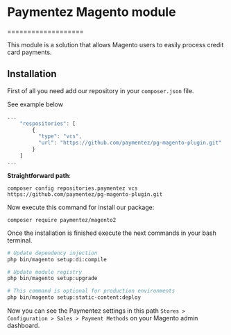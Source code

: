 # Paymentez Magento module
===================

This module is a solution that allows Magento users to easily process credit card payments.

## Installation

First of all you need add our repository in your `composer.json` file.

See example below


```js
...
	"respositories": [
		{
          "type": "vcs",
          "url": "https://github.com/paymentez/pg-magento-plugin.git"
        }
	]
...
```

**Straightforward path**:

`composer config repositories.paymentez vcs https://github.com/paymentez/pg-magento-plugin.git`

Now execute this command for install our package:

`composer require paymentez/magento2`

Once the installation is finished execute the next commands in your bash terminal.

```bash
# Update dependency injection
php bin/magento setup:di:compile

# Update module registry
php bin/magento setup:upgrade

# This command is optional for production environments
php bin/magento setup:static-content:deploy
```

Now you can see the Paymentez settings in this path `Stores > Configuration > Sales > Payment Methods` on your Magento admin dashboard.

